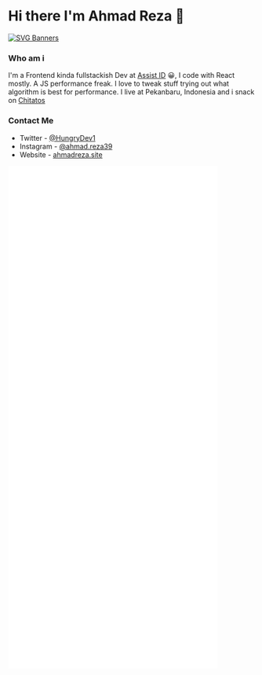# Hi there I'm Ahmad Reza 👋
<!--
**ahmad-reza619/ahmad-reza619** is a ✨ _special_ ✨ repository because its `README.md` (this file) appears on your GitHub profile.

Here are some ideas to get you started:
-->
[![SVG Banners](https://svg-banners.vercel.app/api?type=rainbow&text1=So%20Colorful%20much%20Wow&width=800&height=400)](https://github.com/Akshay090/svg-banners)

### Who am i
I'm a Frontend kinda fullstackish Dev at [Assist ID](http://assist.id/) 😀, I code with React mostly. A JS performance freak. I love to tweak stuff trying out what algorithm is best for performance. I live at Pekanbaru, Indonesia and i snack on [Chitatos](http://www.chitato.com/)

### Contact Me
- Twitter - [@HungryDev1](https://twitter.com/HungryDev1)
- Instagram - [@ahmad.reza39](https://www.instagram.com/ahmad.reza39/)
- Website - [ahmadreza.site](https://ahmadreza.site)

![Metrics](https://github.com/ahmad-reza619/ahmad-reza619/blob/master/github-metrics.svg)

